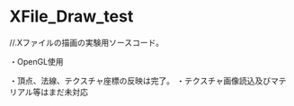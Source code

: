 # XFile_Draw_test
//.Xファイルの描画の実験用ソースコード。

・OpenGL使用

・頂点、法線、テクスチャ座標の反映は完了。
・テクスチャ画像読込及びマテリアル等はまだ未対応
